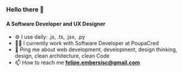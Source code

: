 <h3 align="left">Hello there 👋</h3>
<h4 align="left">A Software Developer and UX Designer</h4>

- ⚙️ I use daily: .js, .ts, .jsx, .py
- 🧑‍💻 I currently work with Software Developer at PoupaCred
- 💬 Ping me about web development, development, design thinking, design, clean architecture, clean Code
- 📫 How to reach me **felipe.embersisc@gmail.com**
